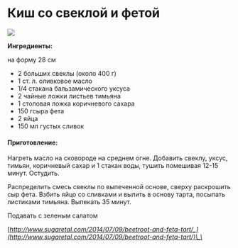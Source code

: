 # Киш со свеклой и фетой

![](../../../pics/image-3.png)

**Ингредиенты:**

на форму 28 см

* 2 больших свеклы \(около 400 г\)
* 1 ст. л. оливковое масло 
* 1/4 стакана бальзамического уксуса 
* 2 чайные ложки листьев тимьяна 
* 1 столовая ложка коричневого сахара 
* 150 гсыра фета 
* 2 яйца
* 150 мл густых сливок

#### Приготовление:

Нагреть масло на сковороде на среднем огне. Добавить свеклу, уксус, тимьян, коричневый сахар и 1 стакан воды, тушить помешивая 12-15 минут. Остудить.

Распределить смесь свеклы по выпеченной основе, сверху раскрошить сыр фета. Взбить яйцо со сливками и вылить в основу тарта, посыпать листиками тимьяна. Выпекать 35 минут.

Подавать с зеленым салатом

[_http://www.sugaretal.com/2014/07/09/beetroot-and-feta-tart/_](http://www.sugaretal.com/2014/07/09/beetroot-and-feta-tart/)\_\_

